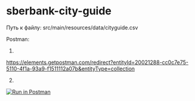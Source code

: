 # sberbank-city-guide

Путь к файлу: src/main/resources/data/cityguide.csv

Postman:

1.
https://elements.getpostman.com/redirect?entityId=20021288-cc0c7e75-5110-4f1a-93a9-f1511112a07b&entityType=collection

2.
[![Run in Postman](https://run.pstmn.io/button.svg)](https://app.getpostman.com/run-collection/20021288-cc0c7e75-5110-4f1a-93a9-f1511112a07b?action=collection%2Ffork&source=rip_markdown&collection-url=entityId%3D20021288-cc0c7e75-5110-4f1a-93a9-f1511112a07b%26entityType%3Dcollection%26workspaceId%3D8dbeb6a7-c3ff-4d72-aa49-093ffebb6e29)
